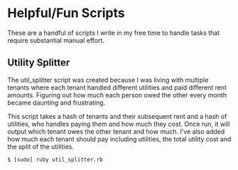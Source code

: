 Helpful/Fun Scripts
===================

These are a handful of scripts I write in my free time to handle tasks
that require substantial manual effort.

Utility Splitter
----------------

The util_splitter script was created because I was living with multiple tenants
where each tenant handled different utilities and paid different rent amounts.
Figuring out how much each person owed the other every month became daunting and
frustrating. 

This script takes a hash of tenants and their subsequent rent and a hash
of utilities, who handles paying them and how much they cost. Once run, it will output
which tenant owes the other tenant and how much. I've also added how much each tenant should
pay including utilities, the total utility cost and the split of the utilities.

    $ [sudo] ruby util_splitter.rb